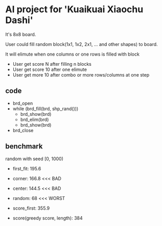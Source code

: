 # AI project for 'Kuaikuai Xiaochu Dashi'

It's 8x8 board.

User could fill random block(1x1, 1x2, 2x1, ... and other shapes) to board.

It will elimute when one columns or one rows is filled with block

- User get score N after filling n blocks
- User get score 10 after one elimute
- User get more 10 after combo or more rows/columns at one step

## code

- brd_open
- while (brd_fill(brd, shp_rand()))
    - brd_show(brd)
    - brd_elim(brd)
    - brd_show(brd)
- brd_close

## benchmark

random with seed [0, 1000)

- first_fit: 195.6
- corner: 166.8 <<< BAD
- center: 144.5 <<< BAD
- random: 68 <<< WORST

- score_first: 355.9
- score(greedy score, length): 384
